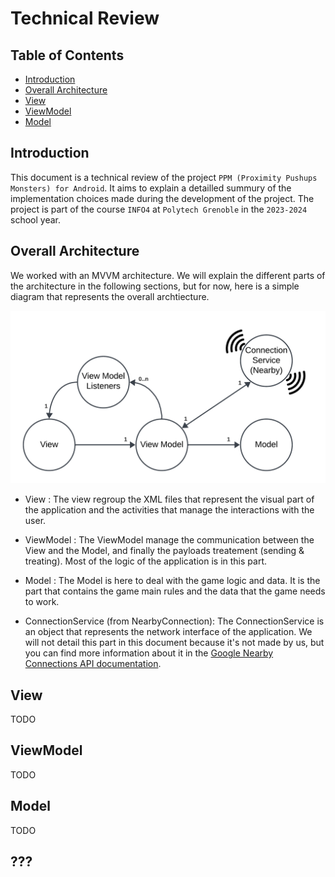 # Technical Review

## Table of Contents

- [Introduction](#introduction)
- [Overall Architecture](#overall-architecture)
- [View](#view)
- [ViewModel](#viewmodel)
- [Model](#model)

## Introduction

This document is a technical review of the project `PPM (Proximity Pushups Monsters) for Android`. It aims to explain a detailled summury of the implementation choices made during the development of the project. The project is part of the course `INFO4` at `Polytech Grenoble` in the `2023-2024` school year.

## Overall Architecture
We worked with an MVVM architecture. We will explain the different parts of the architecture in the following sections, but for now, here is a simple diagram that represents the overall archtiecture.

![Architecture](assets/overall_diagram.png)

- View : The view regroup the XML files that represent the visual part of the application and the activities that manage the interactions with the user.

- ViewModel : The ViewModel manage the communication between the View and the Model, and finally the payloads treatement (sending & treating). Most of the logic of the application is in this part.

- Model : The Model is here to deal with the game logic and data. It is the part that contains the game main rules and the data that the game needs to work.

- ConnectionService (from NearbyConnection): The ConnectionService is an object that represents the network interface of the application. We will not detail this part in this document because it's not made by us, but you can find more information about it in the [Google Nearby Connections API documentation](https://developers.google.com/nearby/connections/overview).

## View
TODO

## ViewModel
TODO

## Model
TODO

## ???
